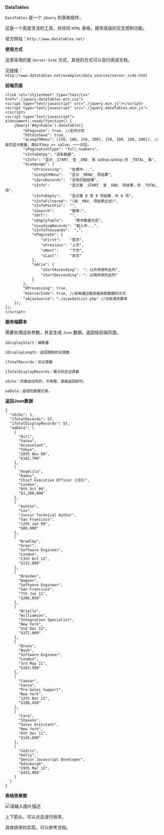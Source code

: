 **DataTables**

`DataTables` 是一个 `jQuery` 的表格插件。

这是一个高度灵活的工具，对任何 `HTML` 表格，提供高级的交互控制功能。

官方网站：`http://www.datatables.net/`

**使用方式**

这里采用的是 `Server-Side` 方式，其他的方式可以自行阅读文档。

见链接：`http://www.datatables.net/examples/data_sources/server_side.html`

**前端页面**

    <link rel="stylesheet" type="text/css" href="./jquery.dataTables.min.css">
    <script type="text/javascript" src="./jquery.min.js"></script>
    <script type="text/javascript" src="./jquery.dataTables.min.js"></script>
    <script type="text/javascript">
    $(document).ready(function() {
        jQuery('#dyntable').dataTable({
            "bPaginate": true, //支持分页
            "bStateSave": true,
            "aLengthMenu": [[50, 100, 150, 200], [50, 100, 150, 200]], //每页显示数量，类似于key => value，一一对应。
            "sPaginationType": "full_numbers",
            "sInfoEmtpy": "没有数据",
            "sInfo": "显示 _START_ 至 _END_ 条 &nbsp;&nbsp;共 _TOTAL_ 条",
            "oLanguage": {
                "sProcessing":   "处理中...",
                "sLengthMenu":   "显示 _MENU_ 项结果",
                "sZeroRecords":  "没有匹配结果",
                "sInfo":         "显示第 _START_ 至 _END_ 项结果，共 _TOTAL_ 项",
                "sInfoEmpty":    "显示第 0 至 0 项结果，共 0 项",
                "sInfoFiltered": "(由 _MAX_ 项结果过滤)",
                "sInfoPostFix":  "",
                "sSearch":       "搜索:",
                "sUrl":          "",
                "sEmptyTable":     "表中数据为空",
                "sLoadingRecords": "载入中...",
                "sInfoThousands":  ",",
                "oPaginate": {
                    "sFirst":    "首页",
                    "sPrevious": "上页",
                    "sNext":     "下页",
                    "sLast":     "末页"
                },
                "oAria": {
                    "sSortAscending":  ": 以升序排列此列",
                    "sSortDescending": ": 以降序排列此列"
                }
            },
            "bProcessing": true,
            "bServerSide": true, //采用通过服务器获取数据的方式
            "sAjaxSource": "./ajaxGetList.php" //动态请求脚本
        });
    });
    </script>

**服务端脚本**

需要处理这些参数，并且生成 `Json` 数据，返回给前端页面。

    iDisplayStart：偏移量

    iDisplayLength：返回限制的记录数

    iTotalRecords：总记录数

    iTotalDisplayRecords：展示的总记录数

    sEcho：页面自动传的，不用管，直接返回即可。

    aaData：返回的数据记录。

**返回Json数据**

    {
      "sEcho": 1,
      "iTotalRecords": 57,
      "iTotalDisplayRecords": 57,
      "aaData": [
        [
          "Airi",
          "Satou",
          "Accountant",
          "Tokyo",
          "28th Nov 08",
          "$162,700"
        ],
        [
          "Angelica",
          "Ramos",
          "Chief Executive Officer (CEO)",
          "London",
          "9th Oct 09",
          "$1,200,000"
        ],
        [
          "Ashton",
          "Cox",
          "Junior Technical Author",
          "San Francisco",
          "12th Jan 09",
          "$86,000"
        ],
        [
          "Bradley",
          "Greer",
          "Software Engineer",
          "London",
          "13th Oct 12",
          "$132,000"
        ],
        [
          "Brenden",
          "Wagner",
          "Software Engineer",
          "San Francisco",
          "7th Jun 11",
          "$206,850"
        ],
        [
          "Brielle",
          "Williamson",
          "Integration Specialist",
          "New York",
          "2nd Dec 12",
          "$372,000"
        ],
        [
          "Bruno",
          "Nash",
          "Software Engineer",
          "London",
          "3rd May 11",
          "$163,500"
        ],
        [
          "Caesar",
          "Vance",
          "Pre-Sales Support",
          "New York",
          "12th Dec 11",
          "$106,450"
        ],
        [
          "Cara",
          "Stevens",
          "Sales Assistant",
          "New York",
          "6th Dec 11",
          "$145,600"
        ],
        [
          "Cedric",
          "Kelly",
          "Senior Javascript Developer",
          "Edinburgh",
          "29th Mar 12",
          "$433,060"
        ]
      ]
    }

**表格效果图**

![请输入图片描述][1]


  [1]: http://segmentfault.com/img/bVcR6T

上下箭头，可以点击进行排序。

具体排序的实现，可以参考文档。